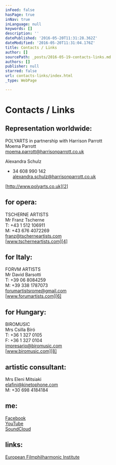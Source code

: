 ```yaml
---
inFeed: false
hasPage: true
inNav: true
inLanguage: null
keywords: []
description: ''
datePublished: '2016-05-20T11:31:28.362Z'
dateModified: '2016-05-20T11:31:04.176Z'
title: Contacts / Links
author: []
sourcePath: _posts/2016-05-19-contacts-links.md
authors: []
publisher: null
starred: false
url: contacts-links/index.html
_type: WebPage

---
```

# Contacts / Links

## Representation worldwide:

POLYARTS in partnership with Harrison Parrott  
Moema Parrott  
[moema.parrott@harrisonparrott.co.uk][0]

Alexandra Schulz  
+ 34 608 990 142  
[alexandra.schulz@harrisonparrott.co.uk][1]

[http://www.polyarts.co.uk][2]

## for opera:

TSCHERNE ARTISTS  
Mr Franz Tscherne  
T: +43 1 512 106911  
M: +43 676 4072269  
[franz@tscherneartists.com][3]  
[www.tscherneartists.com][4]

## for Italy:

FORVM ARTISTS  
Mr David Barsotti  
T: +39 06 8084259  
M: +39 338 1787073  
[forumartistsrome@gmail.com][5]  
[www.forumartists.com][6]

## for Hungary:

BIROMUSIC  
Mrs Csilla Bíró  
T: +36 1 327 0105  
F: +36 1 327 0104  
[impresario@biromusic.com][7]  
[www.biromusic.com][8]

## artistic consultant:

Mrs Eleni Mitsiaki  
[elafini@kinetophone.com][9]  
M: +30 698 4184184

## me:

[Facebook][10]  
[YouTube][11]  
[SoundCloud][12]

## links:

[European Filmphilharmonic Institute][13]

[0]: mailto:moema.parrott@harrisonparrott.co.uk
[1]: mailto:alexandra.schulz@harrisonparrott.co.uk
[2]: http://www.polyarts.co.uk/#!christian-schumann-1/ictnf
[3]: mailto:franz@tscherneartists.com?subject=Christian%20Schumann "mailto:franz@tscherneartists.com?subject=Christian Schumann"
[4]: http://tscherneartists.com/schumann_christian.html "http://tscherneartists.com/schumann_christian.html"
[5]: mailto:forumartistsrome@gmail.com?subject=Christian%20Schumann "mailto:forumartistsrome@gmail.com?subject=Christian Schumann"
[6]: http://www.forumartists.com/#!christian-schumann/c21b5 "http://www.forumartists.com/#!christian-schumann/c21b5"
[7]: mailto:impresario@biromusic.com?subject=Christian%20Schumann "mailto:impresario@biromusic.com?subject=Christian Schumann"
[8]: http://biromusic.com/eng/muveszek/christian-schumann-en/ "http://biromusic.com/eng/muveszek/christian-schumann-en/"
[9]: mailto:elafini@kinetophone.com?subject=Christian%20Schumann "mailto:elafini@kinetophone.com?subject=Christian Schumann"
[10]: https://www.facebook.com/ChristianSchumannOfficial/?ref=hl "https://www.facebook.com/ChristianSchumannOfficial/?ref=hl"
[11]: https://www.youtube.com/user/MyCMvideos/videos "https://www.youtube.com/user/MyCMvideos/videos"
[12]: https://soundcloud.com/christian-schumann-19 "https://soundcloud.com/christian-schumann-19"
[13]: http://www.filmphilharmonie.de/index.php?id=127&L=1 "http://www.filmphilharmonie.de/index.php?id=127&L=1"